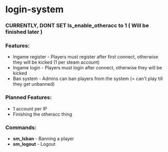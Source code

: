 # login-system
### CURRENTLY, DONT SET ls_enable_otheracc to 1 ( Will be finished later )
### Features:
* Ingame register - Players must register after first connect, otherwise they will be kicked (1 per steam account)
* Ingame login - Players must login after connect, otherwise they will be kicked
* Ban system - Admins can ban players from the system (= can't play till they get unbanned)

### Planned Features:
* 1 account per IP
* Finishing the otheracc thing

### Commands:
* **sm_lsban** - Banning a player
* **sm_logout** - Logout

